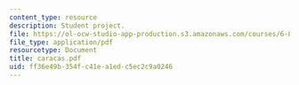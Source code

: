 ```yaml
---
content_type: resource
description: Student project.
file: https://ol-ocw-studio-app-production.s3.amazonaws.com/courses/6-895-theory-of-parallel-systems-sma-5509-fall-2003/ff36e49b354fc41ea1edc5ec2c9a0246_caracas.pdf
file_type: application/pdf
resourcetype: Document
title: caracas.pdf
uid: ff36e49b-354f-c41e-a1ed-c5ec2c9a0246
---
```

